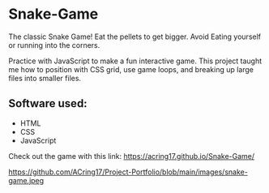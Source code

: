 # Snake-Game
The classic Snake Game! Eat the pellets to get bigger. Avoid Eating yourself or running into the corners. 

Practice with JavaScript to make a fun interactive game. This project taught me how to position with CSS grid, use game loops, and breaking up large files into smaller files.

## Software used: 
* HTML 
* CSS 
* JavaScript

Check out the game with this link: https://acring17.github.io/Snake-Game/

https://github.com/ACring17/Project-Portfolio/blob/main/images/snake-game.jpeg
